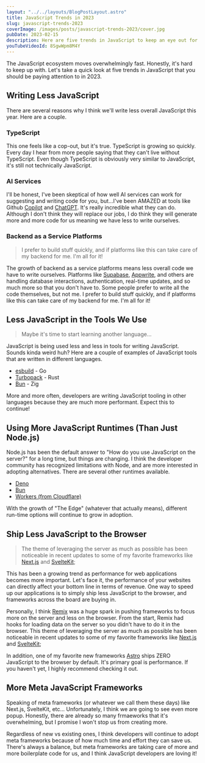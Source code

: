 ```yaml
---
layout: "../../layouts/BlogPostLayout.astro"
title: JavaScript Trends in 2023
slug: javascript-trends-2023
coverImage: /images/posts/javascript-trends-2023/cover.jpg
pubDate: 2023-02-15
description: Here are five trends in JavaScript to keep an eye out for this year!
youTubeVideoId: 8SgwWpm8M4Y
---
```


The JavaScript ecosystem moves overwhelmingly fast. Honestly, it's hard to keep up with. Let's take a quick look at five trends in JavaScript that you should be paying attention to in 2023.

## Writing Less JavaScript

There are several reasons why I think we'll write less overall JavaScript this year. Here are a couple.

### TypeScript

This one feels like a cop-out, but it's true. TypeScript is growing so quickly. Every day I hear from more people saying that they can't live without TypeScript. Even though TypeScript is obviously very similar to JavaScript, it's still not technically JavaScript.

### AI Services

I'll be honest, I've been skeptical of how well AI services can work for suggesting and writing code for you, but...I've been AMAZED at tools like Github [Copilot](https://github.com/features/copilot) and [ChatGPT](https://openai.com/blog/chatgpt/). It's really incredible what they can do. Although I don't think they will replace our jobs, I do think they will generate more and more code for us meaning we have less to write ourselves.

### Backend as a Service Platforms

> I prefer to build stuff quickly, and if platforms like this can take care of my backend for me. I'm all for it!

The growth of backend as a service platforms means less overall code we have to write ourselves. Platforms like [Supabase](https://supabase.com/), [Appwrite](https://appwrite.io/), and others are handling database interactions, authentication, real-time updates, and so much more so that you don't have to. Some people prefer to write all the code themselves, but not me. I prefer to build stuff quickly, and if platforms like this can take care of my backend for me. I'm all for it!

## Less JavaScript in the Tools We Use

> Maybe it's time to start learning another language...

JavaScript is being used less and less in tools for writing JavaScript. Sounds kinda weird huh? Here are a couple of examples of JavaScript tools that are written in different languages.

- [esbuild](https://esbuild.github.io/) - Go
- [Turbopack](https://turbo.build/pack) - Rust
- [Bun](https://bun.sh/) - Zig

More and more often, developers are writing JavaScript tooling in other languages because they are much more performant. Expect this to continue!

## Using More JavaScript Runtimes (Than Just Node.js)

Node.js has been the default answer to "How do you use JavaScript on the server?" for a long time, but things are changing. I think the developer community has recognized limitations with Node, and are more interested in adopting alternatives. There are several other runtimes available.

- [Deno](https://deno.land/)
- [Bun](https://bun.sh/)
- [Workers (from Cloudflare)](https://blog.cloudflare.com/workerd-open-source-workers-runtime/)

With the growth of "The Edge" (whatever that actually means), different run-time options will continue to grow in adoption.

## Ship Less JavaScript to the Browser

> The theme of leveraging the server as much as possible has been noticeable in recent updates to some of my favorite frameworks like [Next.js](https://nextjs.org/) and [SvelteKit](https://kit.svelte.dev/);

This has been a growing trend as performance for web applications becomes more important. Let's face it, the performance of your websites can directly affect your bottom line in terms of revenue. One way to speed up our applications is to simply ship less JavaScript to the browser, and frameworks across the board are buying in.

Personally, I think [Remix](https://remix.run/) was a huge spark in pushing frameworks to focus more on the server and less on the browser. From the start, Remix had hooks for loading data on the server so you didn't have to do it in the browser. This theme of leveraging the server as much as possible has been noticeable in recent updates to some of my favorite frameworks like [Next.js](https://nextjs.org/) and [SvelteKit](https://kit.svelte.dev/);

In addition, one of my favorite new frameworks [Astro]() ships ZERO JavaScript to the browser by default. It's primary goal is performance. If you haven't yet, I highly recommend checking it out.

## More Meta JavaScript Frameworks

Speaking of meta frameworks (or whatever we call them these days) like Next.js, SvelteKit, etc... Unfortunately, I think we are going to see even more popup. Honestly, there are already so many frmaeworks that it's overwhelming, but I promise I won't stop us from creating more.

Regardless of new vs existing ones, I think developers will continue to adopt meta frameworks because of how much time and effort they can save us. There's always a balance, but meta frameworks are taking care of more and more boilerplate code for us, and I think JavaScript developers are loving it!
